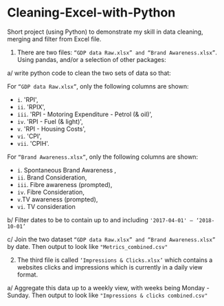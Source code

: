 # Cleaning-Excel-with-Python
Short project (using Python) to demonstrate my skill in data cleaning, merging and filter from Excel file. 

1. There are two files: `“GDP data Raw.xlsx” and “Brand Awareness.xlsx”`. Using pandas, and/or a selection of other packages:

a/ write python code to clean the two sets of data so that:

For `“GDP data Raw.xlsx”`, only the following columns are shown: 
   * `i`.	 'RPI', 
   * `ii`.	 'RPIX', 
   * `iii`.	 'RPI - Motoring Expenditure - Petrol (& oil)',
   * `iv`.	 'RPI - Fuel (& light)',
   * `v`.	 'RPI - Housing Costs',
   * `vi`.	 'CPI', 
   * `vii`.	'CPIH'. 

For `“Brand Awareness.xlsx”`, only the following columns are shown:
  * `i`. Spontaneous Brand Awareness , 
  * `ii`. Brand Consideration, 
  * `iii`. Fibre awareness (prompted),
  * `iv`.	Fibre Consideration,
  * `v`.TV awareness (prompted),
  * `vi`. TV consideration 

b/ Filter dates to be to contain up to and including `'2017-04-01' – ‘2018-10-01’` 

c/ Join the two dataset `“GDP data Raw.xlsx” and “Brand Awareness.xlsx”` by date. Then output to look like `"Metrics_combined.csv"`

2. The third file is called `‘Impressions & Clicks.xlsx’` which contains a websites clicks and impressions which is currently in a daily view format.

a/ Aggregate this data up to a weekly view, with weeks being Monday - Sunday. Then output to look like `"Impressions & clicks combined.csv"`

